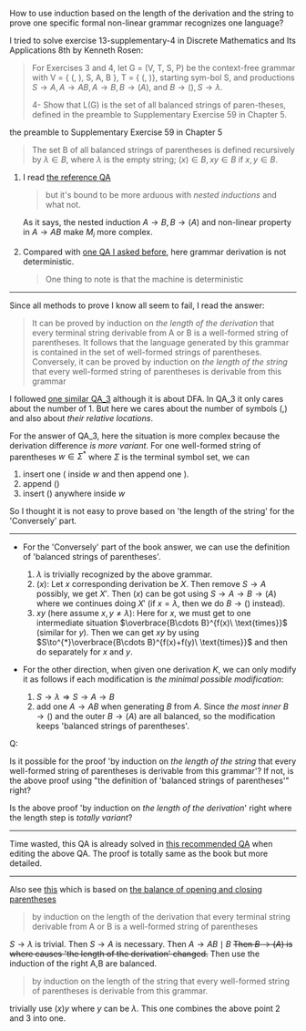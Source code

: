 How to use induction based on the length of the derivation and the string to prove one specific formal non-linear grammar recognizes one language?

I tried to solve exercise 13-supplementary-4 in Discrete Mathematics and Its Applications 8th by Kenneth Rosen:
> For Exercises 3 and 4, let G = (V, T, S, P) be the context-free grammar with V = { (, ), S, A, B }, T = { (, )}, starting sym-bol S, and productions $S \to A, A \to AB, A \to B, B \to (A)$, and
$B \to (), S \to \lambda$.
> 
> 4- Show that L(G) is the set of all balanced strings of paren-theses, defined in the preamble to Supplementary Exercise 59 in Chapter 5.

the preamble to Supplementary Exercise 59 in Chapter 5
>The set B of all balanced strings of parentheses is defined recursively by $\lambda \in B$, where $\lambda$ is the empty string; $(x) \in B, xy \in B$ if $x, y \in B$.

1. I read [the reference QA](https://cs.stackexchange.com/a/11316/161388)
   > but it's bound to be more arduous with *nested inductions* and what not.

   As it says, the nested induction $A\to B,B\to (A)$ and non-linear property in $A \to AB$ make $M_i$ more complex.

2. Compared with [one QA I asked before](https://cs.stackexchange.com/a/166984/161388), here grammar  derivation is not deterministic.
   > One thing to note is that the machine is deterministic

---

Since all methods to prove I know all seem to fail, I read the answer:
> It can be proved by induction on *the length of the derivation* that every terminal string derivable from A or B is a well-formed string of parentheses. It follows that the language generated by this grammar is contained in the set of well-formed strings of parentheses. Conversely, it can be proved by induction on *the length of the string* that every well-formed string of parentheses is derivable from this grammar

I followed [one similar QA_3](https://cs.stackexchange.com/q/4905/161388) although it is about DFA. In QA_3 it only cares about the number of 1. But here we cares about the number of symbols $(,)$ and also about *their relative locations*.

For the answer of QA_3, here the situation is more complex because the derivation difference *is more variant*. For one well-formed string of parentheses $w\in \Sigma^*$ where $\Sigma$ is the terminal symbol set, we can 
1. insert one $($ inside $w$ and then append one $)$.
2. append $()$
3. insert $()$ anywhere inside $w$

So I thought it is not easy to prove based on 'the length of the string' for the 'Conversely' part.

---

- For the 'Conversely' part of the book answer, we can use the definition of 'balanced strings of parentheses'.
  1. $\lambda$ is trivially recognized by the above grammar.
  2. $(x)$: Let $x$ corresponding derivation be $X$. Then remove $S\to A$ possibly, we get $X'$. Then $(x)$ can be got using 
    $S\to A\to B\to (A)$ where we continues doing $X'$ 
    (if $x=\lambda$, then we do $B\to ()$ instead).
  3. $xy$ (here assume $x,y\neq \lambda$): Here for $x$, we must get to one intermediate situation $\overbrace{B\cdots B}^{f(x)\ \text{times}}$ 
    (similar for $y$).
    Then we can get $xy$ by using $S\to^{*}\overbrace{B\cdots B}^{f(x)+f(y)\ \text{times}}$ and then do separately for $x$ and $y$.

- For the other direction, when given one derivation $K$, we can only modify it as follows if each modification is *the minimal possible modification*:
  1. $S\to \lambda \Rightarrow S\to A\to B$
  2. add one $A\to AB$ when generating $B$ from $A$.
  Since *the most inner* $B\to()$ and the outer $B\to (A)$ are all balanced, so the modification keeps 'balanced strings of parentheses'.

Q:

Is it possible for the proof 'by induction on *the length of the string* that every well-formed string of parentheses is derivable from this grammar'? If not, is the above proof using "the definition of 'balanced strings of parentheses'" right?

Is the above proof 'by induction on *the length of the derivation*' right where the length step is *totally variant*?

---

Time wasted, this QA is already solved in [this recommended QA](https://cs.stackexchange.com/q/153049/161388) when editing the above QA. The proof is totally same as the book but more detailed.

---

Also see [this](https://stackoverflow.com/a/42565842/21294350) which is based on [the balance of opening and closing parentheses](https://math.stackexchange.com/a/1632885/1059606)

> by induction on the length of the derivation that every terminal string derivable from A or B is a well-formed string of parentheses

$S\to \lambda$ is trivial. Then $S\to A$ is necessary. Then $A\to AB\mid B$
~~Then $B\to (A)$ is where causes 'the length of the derivation' changed.~~ Then use the induction  of the right A,B are balanced.

> by induction on the length of the string that every well-formed string of parentheses is derivable from this grammar.

trivially use $(x)y$ where $y$ can be $\lambda$. This one combines the above point 2 and 3 into one.